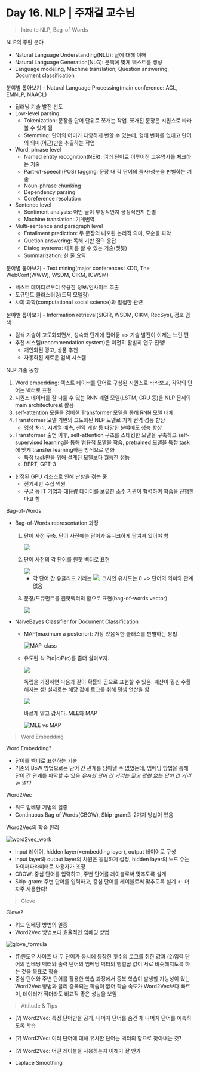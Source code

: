 # Day 16. NLP | 주재걸 교수님

> Intro to NLP, Bag-of-Words

NLP의 주된 분야

- Natural Language Understanding(NLU): 글에 대해 이해
- Natural Language Generation(NLG): 문맥에 맞게 텍스트를 생성
- Language modeling, Machine translation, Question answering, Document classification

분야별 톺아보기 - Natural Language Processing(main conference: ACL, EMNLP, NAACL)

- 딥러닝 기술 발전 선도
- Low-level parsing
  - Tokenization: 문장을 단어 단위로 쪼개는 작업. 쪼개진 문장은 시퀀스로 바라볼 수 있게 됨
  - Stemming: 단어의 어미가 다양하게 변할 수 있는데, 형태 변화를 없애고 단어의 의미(어근)만을 추출하는 작업
- Word, phrase level
  - Named entity recognition(NER): 여러 단어로 이루어진 고유명사를 체크하는 기술
  - Part-of-speech(POS) tagging: 문장 내 각 단어의 품사/성분을 판별하는 기술
  - Noun-phrase chunking
  - Dependency parsing
  - Coreference resolution
- Sentence level
  - Sentiment analysis: 어떤 글이 부정적인지 긍정적인지 판별
  - Machine translation: 기계번역
- Multi-sentence and paragraph level
  - Entailment prediction: 두 문장의 내포된 논리적 의미, 모순을 파악
  - Quetion answering: 독해 기반 질의 응답
  - Dialog systems: 대화를 할 수 있는 기술(챗봇)
  - Summarization: 한 줄 요약

분야별 톺아보기 - Text mining(major conferences: KDD, The WebConf(WWW), WSDM, CIKM, ICWSM)

- 텍스트 데이터로부터 유용한 정보/인사이트 추출
- 도규먼트 클러스터링(토픽 모델링)
- 사회 과학(computational social science)과 밀접한 관련

분야별 톺아보기 - Information retrieval(SIGIR, WSDM, CIKM, RecSys), 정보 검색

- 검색 기술이 고도화되면서, 성숙화 단계에 접어듦 => 기술 발전이 이제는 느린 편
- 추천 시스템(recommendation system)은 여전히 활발히 연구 진행!
  - 개인화된 광고, 상품 추천
  - 자동화된 새로운 검색 시스템

NLP 기술 동향

1. Word embedding: 텍스트 데이터를 단어로 구성된 시퀀스로 바라보고, 각각의 단어는 벡터로 표현
2. 시퀀스 데이터를 잘 다룰 수 있는 RNN 계열 모델(LSTM, GRU 등)을 NLP 문제의 main architecture로 활용
3. self-attention 모듈을 겸비한 Transformer 모델을 통해 RNN 모델 대체
4. Transformer 모델 기반의 고도화된 NLP 모델로 기계 번역 성능 향상
   - 영상 처리, 시계열 예측, 신약 개발 등 다양한 분야에도 성능 향상
5. Transformer 출범 이후, self-attention 구조를 스태킹한 모델을 구축하고 self-supervised learning을 통해 범용적 모델을 학습, pretrained 모델을 특정 task에 맞게 transfer learning하는 방식으로 변화
   - 특정 task만을 위해 설계된 모델보다 월등한 성능
   - BERT, GPT-3

- 한정된 GPU 리소스로 인해 난항을 겪는 중
  - 전기세만 수십 억원
  - 구글 등 IT 기업과 대용량 데이터를 보유한 소수 기관이 협력하여 학습을 진행한다고 함

Bag-of-Words

- Bag-of-Words representation 과정

  1. 단어 사전 구축. 단어 사전에는 단어가 유니크하게 담겨져 있어야 함

     <img src="https://github.com/iloveslowfood/iloveTIL/blob/main/boostcamp_ai/etc/images/week04/example1.png?raw=true" />

  2. 단어 사전의 각 단어를 원핫 벡터로 표현

     <img src="https://github.com/iloveslowfood/iloveTIL/blob/main/boostcamp_ai/etc/images/week04/example2.png?raw=true" />

     - 각 단어 간 유클리드 거리는 ![](https://render.githubusercontent.com/render/math?math=%5Cdisplaystyle+%5Csqrt+%7B2%7D), 코사인 유사도는 0 => 단어의 의미와 관계 없음

  3. 문장/도큐먼트를 원핫벡터의 합으로 표현(bag-of-words vector)

     <img src="https://github.com/iloveslowfood/iloveTIL/blob/main/boostcamp_ai/etc/images/week04/example3.png?raw=true" />

- NaiveBayes Classifier for Document Classification

  - MAP(maximum a posterior): 가장 있음직한 클래스를 판별하는 방법

    ![MAP_class](https://github.com/iloveslowfood/iloveTIL/blob/main/boostcamp_ai/etc/images/week04/MAP_class.jpg?raw=true)

  - 유도된 식 P(d|c)P(c)를 좀더 살펴보자.

    ![](https://render.githubusercontent.com/render/math?math=%5Cdisplaystyle+P%28d%7Cc%29P%28c%29+%3D+P%28w_%7B1%7D%2C+...%2C+w_%7Bn%7D%7Cc%29P%28c%29)

    독립을 가정하면 다음과 같이 확률의 곱으로 표현할 수 있음. 계산이 훨씬 수월해지는 셈! 실제로는 해당 값에 로그를 취해 덧셈 연산을 함

    ![](https://render.githubusercontent.com/render/math?math=%5Cdisplaystyle+P%28c%29%5CPi_%7Bw_%7Bi%7D+%5Cin+W%7D+P%28w_%7Bi%7D%7Cc%29)

    바르게 알고 갑시다. MLE와 MAP

    ![MLE vs MAP](https://github.com/iloveslowfood/iloveTIL/blob/main/boostcamp_ai/etc/images/week04/MLE%20vs%20MAP.jpg?raw=true)

> Word Embedding

Word Embedding?

- 단어를 벡터로 표현하는 기술
- 기존의 BoW 방법으로는 단어 간 관계를 담아낼 수 없었는데, 임베딩 방법을 통해 단어 간 관계를 파악할 수 있음
  *유사한 단어 간 거리는 짧고 관련 없는 단어 간 거리는 멀다*

Word2Vec

- 워드 임베딩 기법의 일종
- Continuous Bag of Words(CBOW), Skip-gram의 2가지 방법이 있음

Word2Vec의 학습 원리

![word2vec_work](https://github.com/iloveslowfood/iloveTIL/blob/main/boostcamp_ai/etc/images/week04/word2vec_work.jpg?raw=true)

- input 레이어, hidden layer(=embedding layer), output 레이어로 구성
- input layer와 output layer의 차원은 동일하게 설정, hidden layer의 노드 수는 하이퍼파라미터로 사용자가 조정
- CBOW: 중심 단어를 입력하고, 주변 단어를 레이블로써 맞추도록 설계
- Skip-gram: 주변 단어를 입력하고, 중심 단어를 레이블로써 맞추도록 설계 <- 더 자주 사용한다!

> Glove

Glove?

- 워드 임베딩 방법의 일종
- Word2Vec 방법보다 효율적인 임베딩 방법

![glove_formula](https://github.com/iloveslowfood/iloveTIL/blob/main/boostcamp_ai/etc/images/week04/glove_formula.jpg?raw=true)

- (1)윈도우 사이즈 내 두 단어가 동시에 등장한 횟수의 로그를 취한 값과 (2)입력 단어의 임베딩 벡터와 출력 단어의 임베딩 벡터의 행렬곱 값이 서로 비슷해지도록 하는 것을 목표로 학습
- 중심 단어와 주변 단어를 활용한 학습 과정에서 중복 학습이 발생할 가능성이 있는 Word2Vec 방법과 달리 중복되는 학습이 없어 학습 속도가 Word2Vec보다 빠르며, 데이터가 적더라도 비교적 좋은 성능을 보임

> Attitude & Tips

- [?] Word2Vec: 특정 단어만을 공개, 나머지 단어를 숨긴 채 나머지 단어를 예측하도록 학습
- [?] Word2Vec: 여러 단어에 대해 유사한 단어는 벡터의 합으로 찾아내는 것?
- [?] Word2Vec: 어떤 레이블을 사용하는지 이해가 잘 안가

- Laplace Smoothing